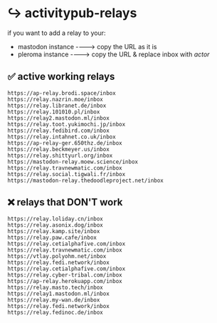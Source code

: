 # ↪️ activitypub-relays

if you want to add a relay to your:

- mastodon instance ----> copy the URL as it is
- pleroma instance ----> copy the URL & replace inbox with *actor*


## ✅ active working relays
```
https://ap-relay.brodi.space/inbox
https://relay.nazrin.moe/inbox
https://relay.libranet.de/inbox
https://relay.101010.pl/inbox
https://relay2.mastodon.ml/inbox
https://relay.toot.yukimochi.jp/inbox
https://relay.fedibird.com/inbox
https://relay.intahnet.co.uk/inbox
https://ap-relay-ger.650thz.de/inbox
https://relay.beckmeyer.us/inbox
https://relay.shittyurl.org/inbox
https://mastodon-relay.moew.science/inbox
https://relay.travnewmatic.com/inbox
https://relay.social.tigwali.fr/inbox
https://mastodon-relay.thedoodleproject.net/inbox

```



## ❌ relays that DON'T work
```
https://relay.loliday.cn/inbox
https://relay.asonix.dog/inbox
https://relay.kamp.site/inbox
https://relay.paw.cafe/inbox
https://relay.cetialphafive.com/inbox
https://relay.travnewmatic.com/inbox
https://vtlay.polyohm.net/inbox
https://relay.fedi.network/inbox
https://relay.cetialphafive.com/inbox
https://relay.cyber-tribal.com/inbox
https://ap-relay.herokuapp.com/inbox
https://relay.masto.tech/inbox
https://relay1.mastodon.ml/inbox
https://relay.my-wan.de/inbox
https://relay.fedi.network/inbox
https://relay.fedinoc.de/inbox

```
